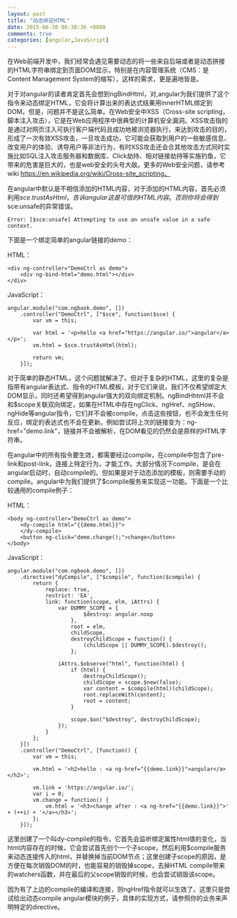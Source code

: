 ```yaml
---
layout: post
title: "动态绑定HTML"
date: 2015-06-30 06:38:36 +0800
comments: true
categories: [angular,JavaScript]
---
```

在Web前端开发中，我们经常会遇见需要动态的将一些来自后端或者是动态拼接的HTML字符串绑定到页面DOM显示，特别是在内容管理系统（CMS：是Content Management System的缩写），这样的需求，更是遍地皆是。

对于对angular的读者肯定首先会想到ngBindHtml，对,angular为我们提供了这个指令来动态绑定HTML，它会将计算出来的表达式结果用innerHTML绑定到DOM。但是，问题并不是这么简单。在Web安全中XSS（Cross-site scripting，脚本注入攻击），它是在Web应用程序中很典型的计算机安全漏洞。XSS攻击指的是通过对网页注入可执行客户端代码且成功地被浏览器执行，来达到攻击的目的，形成了一次有效XSS攻击，一旦攻击成功，它可能会获取到用户的一些敏感信息、改变用户的体验、诱导用户等非法行为，有时XSS攻击还会合其他攻击方式同时实施比如SQL注入攻击服务器和数据库、Click劫持、相对链接劫持等实施钓鱼，它带来的危害是巨大的，也是web安全的头号大敌。更多的Web安全问题，请参考wiki https://en.wikipedia.org/wiki/Cross-site_scripting。

在angular中默认是不相信添加的HTML内容，对于添加的HTML内容，首先必须利用$sce.trustAsHtml，告诉angular这是可信的HTML内容。否则你将会得到$sce:unsafe的异常错误。

	Error: [$sce:unsafe] Attempting to use an unsafe value in a safe context.


下面是一个绑定简单的angular链接的demo：

HTML：

	<div ng-controller="DemoCtrl as demo">
	    <div ng-bind-html="demo.html"></div>
	</div>

JavaScript：

	angular.module("com.ngbook.demo", [])
	    .controller("DemoCtrl", ["$sce", function($sce) {
	        var vm = this;

	        var html = '<p>hello <a href="https://angular.io/">angular</a></p>';
	        vm.html = $sce.trustAsHtml(html);

	        return vm;
	    }]);

对于简单的静态HTML，这个问题就解决了。但对于复杂的HTML，这里的复杂是指带有angular表达式、指令的HTML模板，对于它们来说，我们不仅希望绑定大DOM显示，同时还希望得到angular强大的双向绑定机制。ngBindHhtml并不会和$scope关联双向绑定，如果在HTML中存在ngClick、ngHref、ngSHow、ngHide等angular指令，它们并不会被compile，点击这些按钮，也不会发生任何反应，绑定的表达式也不会在更新。例如尝试将上次的链接变为：ng-href="demo.link"，链接并不会被解析，在DOM看见的仍然会是原样的HTML字符串。

在angular中的所有指令要生效，都需要经过compile，在compile中包含了pre-link和post-link，连接上特定行为，才能工作。大部分情况下compile，是会在angular启动时，自动compile的。但如果是对于动态添加的模板，则需要手动的compile。angular中为我们提供了$compile服务来实现这一功能。下面是一个比较通用的compile例子：

HTML：

	<body ng-controller="DemoCtrl as demo">
	    <dy-compile html="{{demo.html}}">
	    </dy-compile>
	    <button ng-click="demo.change();">change</button>
	</body>

JavaScript：

	angular.module("com.ngbook.demo", [])
	    .directive("dyCompile", ["$compile", function($compile) {
	        return {
	            replace: true,
	            restrict: 'EA',
	            link: function(scope, elm, iAttrs) {
	                var DUMMY_SCOPE = {
	                        $destroy: angular.noop
	                    },
	                    root = elm,
	                    childScope,
	                    destroyChildScope = function() {
	                        (childScope || DUMMY_SCOPE).$destroy();
	                    };

	                iAttrs.$observe("html", function(html) {
	                    if (html) {
	                        destroyChildScope();
	                        childScope = scope.$new(false);
	                        var content = $compile(html)(childScope);
	                        root.replaceWith(content);
	                        root = content;
	                    }

	                    scope.$on("$destroy", destroyChildScope);
	                });
	            }
	        };
	    }])
	    .controller("DemoCtrl", [function() {
	        var vm = this;

	        vm.html = '<h2>hello : <a ng-href="{{demo.link}}">angular</a></h2>';

	        vm.link = 'https://angular.io/';
	        var i = 0;
	        vm.change = function() {
	            vm.html = '<h3>change after : <a ng-href="{{demo.link}}">' + (++i) + '</a></h3>';
	        };
	    }]);

这里创建了一个叫dy-compile的指令，它首先会监听绑定属性html值的变化，当html内容存在的时候，它会尝试首先创个一个子scope，然后利用$compile服务来动态连接传入的html，并替换掉当前DOM节点；这里创建子scope的原因，是方便在每次销毁DOM的时，也能容易的销毁掉scope，去掉HTML compile带来的watchers函数，并在最后的父scope销毁的时候，也会尝试销毁该scope。

因为有了上边的compile的编译和连接，则ngHref指令就可以生效了。这里只是尝试给出动态compile angular模块的例子，具体的实现方式，请参照你的业务来声明特定的directive。
